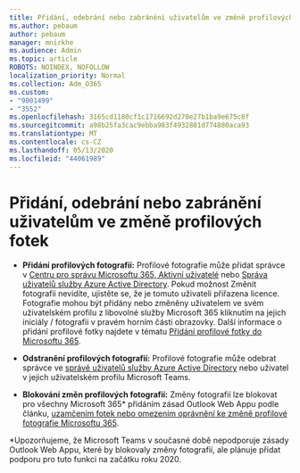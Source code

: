 ```yaml
---
title: Přidání, odebrání nebo zabránění uživatelům ve změně profilových fotek
ms.author: pebaum
author: pebaum
manager: mnirkhe
ms.audience: Admin
ms.topic: article
ROBOTS: NOINDEX, NOFOLLOW
localization_priority: Normal
ms.collection: Adm_O365
ms.custom:
- "9001499"
- "3552"
ms.openlocfilehash: 3165cd1180cf1c1716692d270e27b1ba9e675c8f
ms.sourcegitcommit: a98b25fa3cac9ebba983f4932881d774880aca93
ms.translationtype: MT
ms.contentlocale: cs-CZ
ms.lasthandoff: 05/13/2020
ms.locfileid: "44061989"
---
```

# <a name="add-remove-or-prevent-users-from-changing-profile-photos"></a>Přidání, odebrání nebo zabránění uživatelům ve změně profilových fotek

- **Přidání profilových fotografií:** Profilové fotografie může přidat správce v [Centru pro správu Microsoftu 365, Aktivní uživatelé](https://admin.microsoft.com/Adminportal/Home?source=applauncher#/users) nebo [Správa uživatelů služby Azure Active Directory](https://portal.azure.com/#blade/Microsoft_AAD_IAM/UsersManagementMenuBlade/AllUsers).  Pokud možnost Změnit fotografii nevidíte, ujistěte se, že je tomuto uživateli přiřazena licence. Fotografie mohou být přidány nebo změněny uživatelem ve svém uživatelském profilu z libovolné služby Microsoft 365 kliknutím na jejich iniciály / fotografii v pravém horním části obrazovky. Další informace o přidání profilové fotky najdete v tématu [Přidání profilové fotky do Microsoftu 365](https://support.office.com/article/add-your-profile-photo-to-office-365-2eaf93fd-b3f1-43b9-9cdc-bdcd548435b7).

- **Odstranění profilových fotografií:** Profilové fotografie může odebrat správce ve [správě uživatelů služby Azure Active Directory](https://portal.azure.com/#blade/Microsoft_AAD_IAM/UsersManagementMenuBlade/AllUsers) nebo uživatel v jejich uživatelském profilu Microsoft Teams.

- **Blokování změn profilových fotografií:** Změny fotografií lze blokovat pro všechny Microsoft 365* přidáním zásad Outlook Web Appu podle článku, [uzamčením fotek nebo omezením oprávnění ke změně profilové fotografie Microsoftu 365](https://answers.microsoft.com/msoffice/forum/msoffice_o365admin-mso_manage/locking-photos-or-restricting-permissions-to/1d19ae4f-de5d-4c3d-a0ad-4b8b8ac32e3d).

*Upozorňujeme, že Microsoft Teams v současné době nepodporuje zásady Outlook Web Appu, které by blokovaly změny fotografií, ale plánuje přidat podporu pro tuto funkci na začátku roku 2020.
